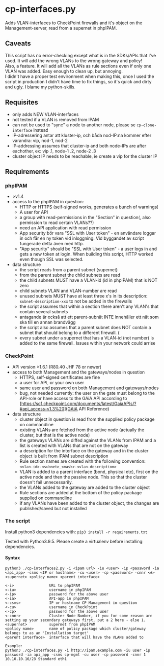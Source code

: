 # cp-interfaces.py

Adds VLAN-interfaces to CheckPoint firewalls and it's object on the Management-server, read from a supernet in phpIPAM.

## Caveats

This script has no error-checking except what is in the SDKs/APIs that I've used. It will add the wrong VLANs to the wrong gateway and policy!  
Also, a feature. It will add all the VLANs as rule sections even if only one VLAN was added. Easy enough to clean up, but annoying.  
I didn't have a proper test environment when making this, once I used the script in production I didn't have time to fix things, so it's quick and dirty and ugly. I blame my python-skills.

## Requisites

* only adds NEW VLAN-interfaces
* not tested if a VLAN is removed from IPAM
* can not be used to "sync" a node to another node, please se `cp-clone-interface` instead
* IP-adressering antar att kluster-ip, och båda nod-IP:na kommer efter varandra: vip, nod-1, nod-2
* IP-addressing assumes that cluster-ip and both node-IPs are after eachother, ex: vip .1, node-1 .2, node-2 .3
* cluster object IP needs to be reachable, ie create a vip for the cluster IP

## Requirements

### phpIPAM

* \>v1.4
* access to the phpIPAM in question:
  * HTTP or HTTPS (self-signed works, generates a bunch of warnings)
  * A user for API
  * a group with read-permissions in the "Section" in question(, also permission to read certain VLANs??)
  * need an API application with read permission
  * App security bör vara "SSL with User token" - en användare loggar in och får en ny token vid inloggning. Vid byggandet av script fungerade detta även med http.
  * "App security" should be "SSL with User token" - a user logs in and gets a new token at login. When building this script, HTTP worked even though SSL was selected.
* data structure
  * the script reads from a parent subnet (supernet)
  * from the parent subnet the child subnets are read
  * the child subnets MUST have a VLAN-id (id in phpIPAM) that is NOT zero
  * child subnets VLAN and VLAN-number are read
  * unused subnets MUST have at least three x's in its description: `subnet-description-xxx` to not be added in the firewalls
  * the script assumes that within a section there aren't any VLAN's that contain several subnets
  * antagande är också att ett parent-subnät INTE innehåller ett nät som ska till en annan brandvägg
  * the script also assumes that a parent subnet does NOT contain a subnet that should belong to a different firewall. (
  * every subnet under a supernet that has a VLAN-id (not number) is added to the same firewall. Issues within your network could arrise

### CheckPoint

* API version \>1.6.1 (R80.40 JHF 78 or newer)
* access to both Management and the gateways/nodes in question
  * HTTPS, self-signed certificates are fine
  * a user for API, or your own user
  * same user and password on both Management and gateways/nodes
  * bug, not needed currently: the user on the gate must belong to the API-role or have access to the GAiA API according to [https://sc1.checkpoint.com/documents/latest/GaiaAPIs/?#api_access-v1.3%20](GAiA API Reference)
* data structure
  * cluster object in question is read from the supplied policy package on commandline
  * existing VLANs are fetched from the active node (actually the cluster, but that is the active node)
  * the gateways VLANs are diffed against the VLANs from IPAM and a list is created with VLANs that are not on the gateway
  * a description for the interface on the gateway and in the cluster object is built from IPAM subnet description
  * Rule section names are created with the following convention: `<vlan-id>-<subnet>_<mask>-<vlan-description>`
  * VLAN is added to a parent interface (bond, physical etc), first on the active node and then the passive node. This so that the cluster doesn't fail unnecessarily.
  * the VLANs added to the gateway are added to the cluster object
  * Rule sections are added at the bottom of the policy package supplied on commandline
  * if any VLANs have been added to the cluster object, the changes are published/saved but not installed

### The script

Install python3 dependencies with:
`pip3 install -r requirements.txt`

Tested with Python3.9.5. Please create a virtualenv before installing dependencies.

#### Syntax

```text
python3 ./cp-interfaces2.py -i <ipam url> -iu <user> -ip <password -ia <api_app> -csms <IP or hostname> -cu <user> -cp <password> -cnnr <#> <supernet> <policy name> <parent interface>

<-i>                URL to phpIPAM
<-iu>               username in phpIPAM
<-ip>               password for the above user
<-ia>               API-app in phpIPAM
<-csms>             IP or hostname CP Management in question
<-cu>               username in CheckPoint
<-cp>               password for the above user
<-cnnr>             Cluster Node Number, if you for some reason are setting up your secondary gateways first, put a 2 here - else 1.
<supernet>          supernet from phpIPAM
<policy name>       name of policy package which cluster/gateway belongs to as an 'Installation target'
<parent interface>  interface that will have the VLANs added to

Example:  
python3 ./cp-interfaces.py -i http://ipam.example.com -iu user -ip password -ia api_app -csms cp-mgmt -cu user -cp password -cnnr 1 10.10.10.16/28 Standard eth1
```

